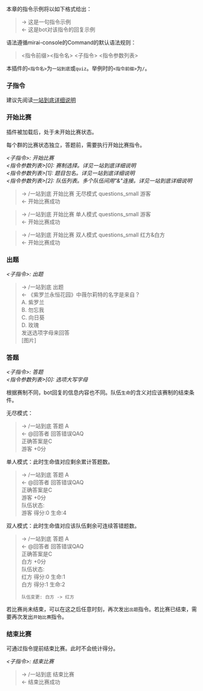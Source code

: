 
本章的指令示例将以如下格式给出：

>  -> 这是一句指令示例  
>  <- 这是bot对该指令的回复示例

语法遵循mirai-console的Command的默认语法规则：  

> <指令前缀><指令名> <子指令> <指令参数列表>

本插件的`<指令名>`为`一站到底`或`quiz`。举例时的`<指令前缀>`为`/`。

### 子指令

建议先阅读[一站到底详细说明](一站到底详细说明.md)

### 开始比赛

插件被加载后，处于未开始比赛状态。

每个群的比赛状态独立，答题前，需要执行开始比赛指令。

*<子指令>: 开始比赛*  
*<指令参数列表>[0]: 赛制选择。详见一站到底详细说明*  
*<指令参数列表>[1]: 题目包名。详见一站到底详细说明*  
*<指令参数列表>[2]: 队伍列表。多个队伍间用"&"连接。详见一站到底详细说明*  

>  -> /一站到底  开始比赛 无尽模式 questions_small 游客  
>  <- 开始比赛成功

>  -> /一站到底  开始比赛 单人模式 questions_small 游客  
>  <- 开始比赛成功

>  -> /一站到底  开始比赛 双人模式 questions_small 红方&白方  
>  <- 开始比赛成功

### 出题

*<子指令>: 出题*  

>  -> /一站到底  出题  
>  <- 《紫罗兰永恒花园》中薇尔莉特的名字是来自？  
>     A. 紫罗兰  
>     B. 勿忘我  
>     C. 向日葵  
>     D. 玫瑰  
>     发送选项字母来回答  
>     \[图片\]  

### 答题

*<子指令>: 答题*  
*<指令参数列表>[0]: 选项大写字母*  

根据赛制不同，bot回复的信息内容也不同。队伍`生命`的含义对应该赛制的结束条件。

无尽模式：
>  -> /一站到底  答题 A  
>  <- @回答者 回答错误QAQ  
>     正确答案是C  
>     游客 +0分  

单人模式：此时生命值对应剩余累计答题数。
>  -> /一站到底  答题 A  
>  <- @回答者 回答错误QAQ  
>     正确答案是C  
>     游客 +0分  
>     队伍状态:  
>     游客 得分:0 生命:4  

双人模式：此时生命值对应该队伍剩余可连续答错题数。
>  -> /一站到底  答题 A  
>  <- @回答者 回答错误QAQ  
>     正确答案是C  
>     白方 +0分  
>     队伍状态:  
>     红方 得分:0 生命:1  
>     白方 得分:1 生命:2   
> 
>     队伍变更: 白方 -> 红方  

若比赛尚未结束，可以在这之后任意时刻，再次发出`出题`指令。若比赛已结束，需要再次发出`开始比赛`指令。

### 结束比赛

可通过指令提前结束比赛。此时不会统计得分。

*<子指令>: 结束比赛*  

>  -> /一站到底  结束比赛  
>  <- 结束比赛成功